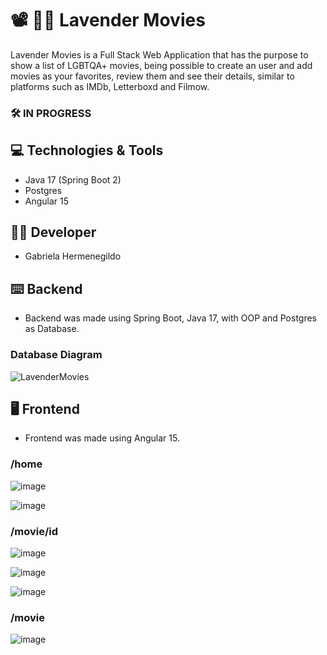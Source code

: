 # 📽 🏳️‍🌈 Lavender Movies

Lavender Movies is a Full Stack Web Application that has the purpose to show a list of LGBTQA+ movies, being possible to create an user and add movies as your favorites, review them and see their details, similar to platforms such as IMDb, Letterboxd and Filmow.

### 🛠 IN PROGRESS

## 💻 Technologies & Tools
- Java 17 (Spring Boot 2)
- Postgres
- Angular 15

## 👩‍💻 Developer
- Gabriela Hermenegildo
## ⌨️ Backend

- Backend was made using Spring Boot, Java 17, with OOP and Postgres as Database.

### Database Diagram

![LavenderMovies](https://user-images.githubusercontent.com/94693150/212686123-f60c5aa5-f172-4734-860e-499ad4e87641.png)

## 🖥 Frontend

- Frontend was made using Angular 15.

### /home

![image](https://user-images.githubusercontent.com/94693150/212974482-b3220124-ec6c-4a6c-9b69-4706b66876d2.png)

![image](https://user-images.githubusercontent.com/94693150/212974516-0c8de999-5f4b-4ee1-b68b-37166823bc5d.png)

### /movie/id

![image](https://user-images.githubusercontent.com/94693150/212974564-60504d67-f225-42c4-aec9-acc8656810c3.png)

![image](https://user-images.githubusercontent.com/94693150/212974667-4aae8e71-b33d-48a1-9eff-1c1db3f138b1.png)

![image](https://user-images.githubusercontent.com/94693150/212974706-3f3e22fc-226d-4dc9-bb53-016c907fc34b.png)

### /movie
![image](https://user-images.githubusercontent.com/94693150/212975153-62f461f4-c213-4729-b787-3fcba2a62e9c.png)

